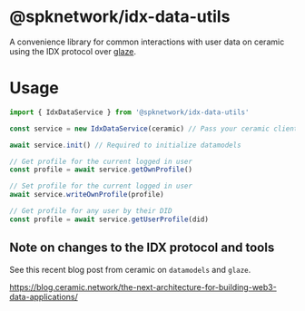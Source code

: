 # @spknetwork/idx-data-utils

A convenience library for common interactions with user data on ceramic using the IDX protocol over [glaze](https://developers.ceramic.network/tools/glaze/overview/).

# Usage

```ts
import { IdxDataService } from '@spknetwork/idx-data-utils'

const service = new IdxDataService(ceramic) // Pass your ceramic client instance

await service.init() // Required to initialize datamodels

// Get profile for the current logged in user
const profile = await service.getOwnProfile()

// Set profile for the current logged in user
await service.writeOwnProfile(profile)

// Get profile for any user by their DID
const profile = await service.getUserProfile(did)
```

## Note on changes to the IDX protocol and tools

See this recent blog post from ceramic on `datamodels` and `glaze`.

https://blog.ceramic.network/the-next-architecture-for-building-web3-data-applications/




